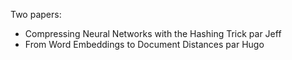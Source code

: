 Two papers:

- Compressing Neural Networks with the Hashing Trick par Jeff
- From Word Embeddings to Document Distances par Hugo
